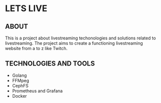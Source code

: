 # LETS LIVE

## ABOUT
This is a project about livestreaming techonologies and solutions related to livestreaming.
The project aims to create a functioning livestreaming website from a to z like Twitch.

## TECHNOLOGIES AND TOOLS
- Golang
- FFMpeg
- CephFS
- Prometheus and Grafana
- Docker
